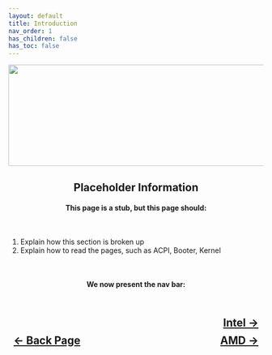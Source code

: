 ```yaml
---
layout: default
title: Introduction
nav_order: 1
has_children: false
has_toc: false
---
```


<style>
  .navigation-container {
    display: flex;
    justify-content: space-between;
    align-items: center;
    width: 100%;
  }
  
  .nav-button {
    margin: 10px;
  }

  .intel-next-button-container {
    text-align: right;
  }

  .intel-next-button {
    margin: 10px;
    top: 0px;
    bottom: 0px;
    left: 0px;
    right: 0px;
  }
</style>

<p align="center">
  <img width="650" height="200" src="../../../assets/Header-Placeholder.png">
</p>

<h2 align="center">Placeholder Information</h2>

<h4 align="center">This page is a stub, but this page should:</h4>
<br>

1. Explain how this section is broken up
2. Explain how to read the pages, such as ACPI, Booter, Kernel

<br>
<h4 align="center">We now present the nav bar:</h4>

<h2 align="center">
  <br>
  <div class="intel-next-button-container">
  <a class="intel-next-button" href="../01-Intel/index/">Intel &rarr;</a>
  </div>
  <div class="navigation-container">
    <a class="nav-button" href="../../configfolders/06-Tools/">&larr; Back Page</a>
    <a class="nav-button" href="../02-AMD/index/">AMD &rarr;</a>
  </div>
  <br>
</h2>
